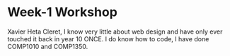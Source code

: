 # Week-1 Workshop

Xavier Heta Cleret,
I know very little about web design and have only ever touched it back in year 10 ONCE. I do know how to code, I have done COMP1010 and COMP1350.
